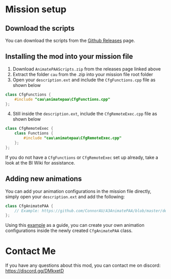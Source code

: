 # Mission setup

## Download the scripts
You can download the scripts from the [Github Releases](https://github.com/ConnorAU/A3AnimatePAA/releases) page.

## Installing the mod into your mission file
1. Download `AnimatePAAScripts.zip` from the releases page linked above
2. Extract the folder `cau` from the .zip into your mission file root folder
3. Open your `description.ext` and include the `CfgFunctions.cpp` file as shown below
```cpp
class CfgFunctions {
    #include "cau\animatepaa\CfgFunctions.cpp"
};
```
4. Still inside the `description.ext`, include the `CfgRemoteExec.cpp` file as shown below
```cpp
class CfgRemoteExec {
    class Functions {
        #include "cau\animatepaa\CfgRemoteExec.cpp"
    };
};
```

If you do not have a `CfgFunctions` or `CfgRemoteExec` set up already, take a look at the BI Wiki for assistance.

## Adding new animations
You can add your animation configurations in the mission file directly, simply open your `description.ext` and add the following:
```cpp
class CfgAnimatePAA {
    // Example: https://github.com/ConnorAU/A3AnimatePAA/blob/master/demo/config.cpp#L26-L41
};
```
Using this [example](https://github.com/ConnorAU/A3AnimatePAA/blob/master/demo/config.cpp#L26-L41) as a guide, you can create your own animation configurations inside the newly created `CfgAnimatePAA` class.

# Contact Me
If you have any questions about this mod, you can contact me on discord: https://discord.gg/DMkxetD